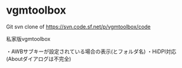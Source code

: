 # vgmtoolbox
Git svn clone of https://svn.code.sf.net/p/vgmtoolbox/code

私家版vgmtoolbox

・AWBサブキーが設定されている場合の表示(とフォルダ名)
・HiDPI対応(Aboutダイアログは不完全)
